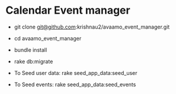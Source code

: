 # Calendar Event manager

* git clone git@github.com:krishnau2/avaamo_event_manager.git

* cd avaamo_event_manager

* bundle install

* rake db:migrate

* To Seed user data: rake seed_app_data:seed_user

* To Seed events: rake seed_app_data:seed_events

